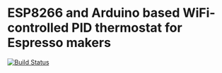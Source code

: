 # ESP8266 and Arduino based WiFi-controlled PID thermostat for Espresso makers

[![Build Status](https://travis-ci.org/mhaas/coffee-arduino-2.svg?branch=master)](https://travis-ci.org/mhaas/coffee-arduino-2)